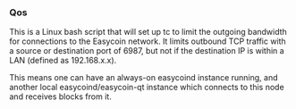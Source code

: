 ### Qos ###

This is a Linux bash script that will set up tc to limit the outgoing bandwidth for connections to the Easycoin network. It limits outbound TCP traffic with a source or destination port of 6987, but not if the destination IP is within a LAN (defined as 192.168.x.x).

This means one can have an always-on easycoind instance running, and another local easycoind/easycoin-qt instance which connects to this node and receives blocks from it.
